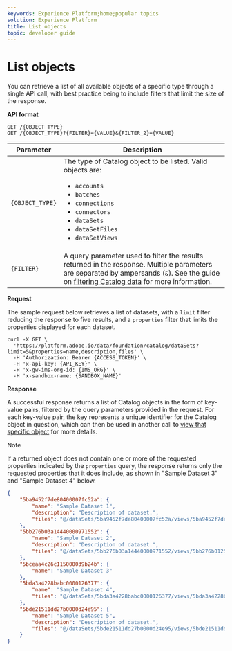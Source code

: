 ```yaml
---
keywords: Experience Platform;home;popular topics
solution: Experience Platform
title: List objects
topic: developer guide
---
```


# List objects

You can retrieve a list of all available objects of a specific type through a single API call, with best practice being to include filters that limit the size of the response.

**API format**

```http
GET /{OBJECT_TYPE}
GET /{OBJECT_TYPE}?{FILTER}={VALUE}&{FILTER_2}={VALUE}
```

| Parameter | Description |
| --- | --- |
| `{OBJECT_TYPE}` | The type of Catalog object to be listed. Valid objects are: <ul><li>`accounts`</li><li>`batches`</li><li>`connections`</li><li>`connectors`</li><li>`dataSets`</li><li>`dataSetFiles`</li><li>`dataSetViews`</li></ul> |
| `{FILTER}` | A query parameter used to filter the results returned in the response. Multiple parameters are separated by ampersands (`&`). See the guide on [filtering Catalog data](filter-data.md) for more information. |

**Request**

The sample request below retrieves a list of datasets, with a `limit` filter reducing the response to five results, and a `properties` filter that limits the properties displayed for each dataset.

```shell
curl -X GET \
  'https://platform.adobe.io/data/foundation/catalog/dataSets?limit=5&properties=name,description,files' \
  -H 'Authorization: Bearer {ACCESS_TOKEN}' \
  -H 'x-api-key: {API_KEY}' \
  -H 'x-gw-ims-org-id: {IMS_ORG}' \
  -H 'x-sandbox-name: {SANDBOX_NAME}'
```

**Response**

A successful response returns a list of Catalog objects in the form of key-value pairs, filtered by the query parameters provided in the request. For each key-value pair, the key represents a unique identifier for the Catalog object in question, which can then be used in another call to [view that specific object](look-up-object.md) for more details.

>[!NOTE]
>
>If a returned object does not contain one or more of the requested properties indicated by the `properties` query, the response returns only the requested properties that it does include, as shown in "Sample Dataset 3" and "Sample Dataset 4" below.

```json
{
    "5ba9452f7de80400007fc52a": {
        "name": "Sample Dataset 1",
        "description": "Description of dataset.",
        "files": "@/dataSets/5ba9452f7de80400007fc52a/views/5ba9452f7de80400007fc52b/files"
    },
    "5bb276b03a14440000971552": {
        "name": "Sample Dataset 2",
        "description": "Description of dataset.",
        "files": "@/dataSets/5bb276b03a14440000971552/views/5bb276b01250b012f9acc75b/files"
    },
    "5bceaa4c26c115000039b24b": {
        "name": "Sample Dataset 3"
    },
    "5bda3a4228babc0000126377": {
        "name": "Sample Dataset 4",
        "files": "@/dataSets/5bda3a4228babc0000126377/views/5bda3a4228babc0000126378/files"
    },
    "5bde21511dd27b0000d24e95": {
        "name": "Sample Dataset 5",
        "description": "Description of dataset.",
        "files": "@/dataSets/5bde21511dd27b0000d24e95/views/5bde21511dd27b0000d24e96/files"
    }
}
```

